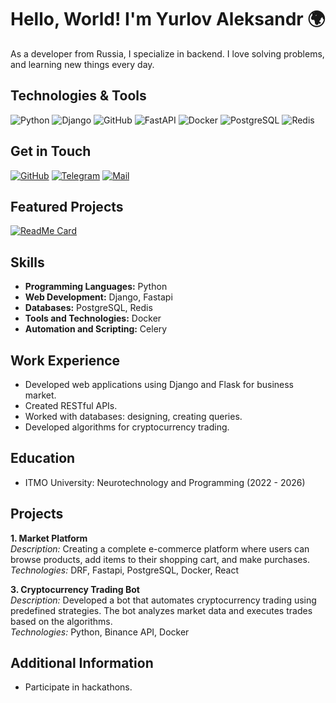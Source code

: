 <!--
**AlexYrlv/AlexYrlv** is a ✨ _special_ ✨ repository because its `README.md` (this file) appears on your GitHub profile.

Here are some ideas to get you started:

- 🔭 I’m currently working on ...
- 🌱 I’m currently learning ...
- 👯 I’m looking to collaborate on ...
- 🤔 I’m looking for help with ...
- 💬 Ask me about ...
- 📫 How to reach me: ...
- 😄 Pronouns: ...
- ⚡ Fun fact: ...
--> 

# Hello, World! I'm Yurlov Aleksandr 🌍

As a developer from Russia, I specialize in backend. I love solving problems, and learning new things every day. 

## Technologies & Tools

![Python](https://img.shields.io/badge/-Python-000?&logo=python)
![Django](https://img.shields.io/badge/-Django-000?&logo=django)
![GitHub](https://img.shields.io/badge/-GitHub-000?&logo=github)
![FastAPI](https://img.shields.io/badge/-FastAPI-000?&logo=fastapi)
![Docker](https://img.shields.io/badge/-Docker-000?&logo=docker)
![PostgreSQL](https://img.shields.io/badge/-PostgreSQL-000?&logo=postgresql)
![Redis](https://img.shields.io/badge/-Redis-000?&logo=redis)


## Get in Touch

[![GitHub](https://img.shields.io/badge/GitHub-000?&logo=github)](https://github.com/AlexYrlv)
[![Telegram](https://img.shields.io/badge/Telegram-000?&logo=telegram)](https://t.me/JohnSliver)
[![Mail](https://img.shields.io/badge/Gmail-000?&logo=gmail)](mailto:sasha.yur@mail.ru)

## Featured Projects

[![ReadMe Card](https://github-readme-stats.vercel.app/api/pin/?username=yourusername&repo=yourrepo1)](https://github.com/AlexYrlv/media-finder)

## Skills

- **Programming Languages:** Python
- **Web Development:** Django, Fastapi
- **Databases:** PostgreSQL, Redis
- **Tools and Technologies:** Docker
- **Automation and Scripting:** Celery

## Work Experience

- Developed web applications using Django and Flask for business market.
- Created RESTful APIs.
- Worked with databases: designing, creating queries.
- Developed algorithms for cryptocurrency trading.

## Education

- ITMO University: Neurotechnology and Programming (2022 - 2026)

## Projects

**1. Market Platform**  
_Description:_ Creating a complete e-commerce platform where users can browse products, add items to their shopping cart, and make purchases.  
_Technologies:_ DRF, Fastapi, PostgreSQL, Docker, React

**3. Cryptocurrency Trading Bot**  
_Description:_ Developed a bot that automates cryptocurrency trading using predefined strategies. The bot analyzes market data and executes trades based on the algorithms.  
_Technologies:_ Python, Binance API, Docker

## Additional Information

- Participate in hackathons.

